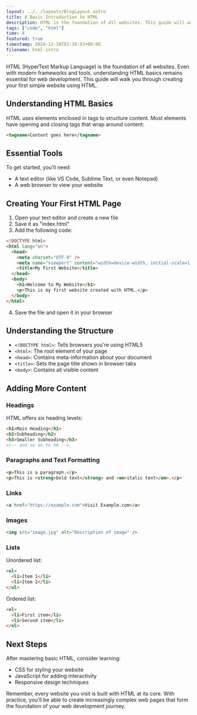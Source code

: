 ```yaml
---
layout: ../../layouts/BlogLayout.astro
title: A Basic Introduction to HTML
description: HTML is the foundation of all websites. This guide will walk you through creating your first simple website using HTML.
tags: ["code", "html"]
time: 4
featured: true
timestamp: 2024-12-18T02:39:03+00:00
filename: html-intro
---
```


HTML (HyperText Markup Language) is the foundation of all websites. Even with modern frameworks and tools, understanding HTML basics remains essential for web development. This guide will walk you through creating your first simple website using HTML.

## Understanding HTML Basics

HTML uses elements enclosed in tags to structure content. Most elements have opening and closing tags that wrap around content:

```html
<tagname>Content goes here</tagname>
```

## Essential Tools

To get started, you'll need:

- A text editor (like VS Code, Sublime Text, or even Notepad)
- A web browser to view your website

## Creating Your First HTML Page

1. Open your text editor and create a new file
2. Save it as "index.html"
3. Add the following code:

```html
<!DOCTYPE html>
<html lang="en">
  <head>
    <meta charset="UTF-8" />
    <meta name="viewport" content="width=device-width, initial-scale=1.0" />
    <title>My First Website</title>
  </head>
  <body>
    <h1>Welcome to My Website</h1>
    <p>This is my first website created with HTML.</p>
  </body>
</html>
```

4. Save the file and open it in your browser

## Understanding the Structure

- `<!DOCTYPE html>`: Tells browsers you're using HTML5
- `<html>`: The root element of your page
- `<head>`: Contains meta-information about your document
- `<title>`: Sets the page title shown in browser tabs
- `<body>`: Contains all visible content

## Adding More Content

### Headings

HTML offers six heading levels:

```html
<h1>Main Heading</h1>
<h2>Subheading</h2>
<h3>Smaller Subheading</h3>
<!-- and so on to h6 -->
```

### Paragraphs and Text Formatting

```html
<p>This is a paragraph.</p>
<p>This is <strong>bold text</strong> and <em>italic text</em>.</p>
```

### Links

```html
<a href="https://example.com">Visit Example.com</a>
```

### Images

```html
<img src="image.jpg" alt="Description of image" />
```

### Lists

Unordered list:

```html
<ul>
  <li>Item 1</li>
  <li>Item 2</li>
</ul>
```

Ordered list:

```html
<ol>
  <li>First item</li>
  <li>Second item</li>
</ol>
```

## Next Steps

After mastering basic HTML, consider learning:

- CSS for styling your website
- JavaScript for adding interactivity
- Responsive design techniques

Remember, every website you visit is built with HTML at its core. With practice, you'll be able to create increasingly complex web pages that form the foundation of your web development journey.

